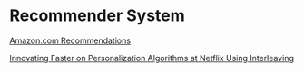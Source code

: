 # Recommender System

[Amazon.com Recommendations](https://www.cin.ufpe.br/~idal/rs/Amazon-Recommendations.pdf)

[Innovating Faster on Personalization Algorithms at Netflix Using Interleaving](https://netflixtechblog.com/interleaving-in-online-experiments-at-netflix-a04ee392ec55)
